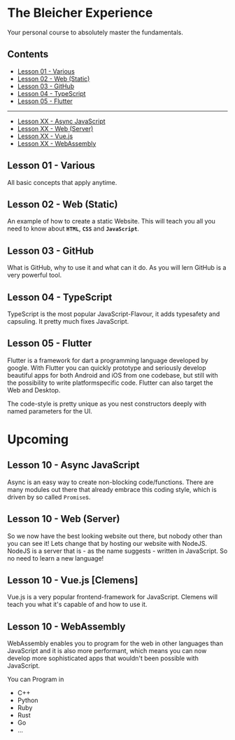 # The Bleicher Experience
Your personal course to absolutely master the fundamentals.

## Contents
* [Lesson 01 - Various](#lesson-01---various])
* [Lesson 02 - Web (Static)](#lesson-02---web-(static)])
* [Lesson 03 - GitHub](#lesson03---github)
* [Lesson 04 - TypeScript](#lesson-04---typescript)
* [Lesson 05 - Flutter](#lesson-05---flutter)
------------------------------------------------------
* [Lesson XX - Async JavaScript](#lesson-XX---async-javascript)
* [Lesson XX - Web (Server)](#lesson-06---web-(server))
* [Lesson XX - Vue.js](#lesson-07---vue.js-[clemens]])
* [Lesson XX - WebAssembly](#lesson-08---webassembly)

## Lesson 01 - Various
All basic concepts that apply anytime.

## Lesson 02 - Web (Static)
An example of how to create a static Website. This will teach you all you need to know about **`HTML`**, **`CSS`** and **`JavaScript`**.

## Lesson 03 - GitHub
What is GitHub, why to use it and what can it do. As you will lern GitHub is a very powerful tool.

## Lesson 04 - TypeScript
TypeScript is the most popular JavaScript-Flavour, it adds typesafety and capsuling. It pretty much fixes JavaScript.

## Lesson 05 - Flutter
Flutter is a framework for dart a programming language developed by google. With Flutter you can quickly prototype and seriously develop beautiful apps for both Android and iOS from one codebase, but still with the possibility to write platformspecific code. Flutter can also target the Web and Desktop.

The code-style is pretty unique as you nest constructors deeply with named parameters for the UI.

# Upcoming
## Lesson 10 - Async JavaScript
Async is an easy way to create non-blocking code/functions. There are many modules out there that already embrace this coding style, which is driven by so called `Promise`s.

## Lesson 10 - Web (Server)
So we now have the best looking website out there, but nobody other than you can see it! Lets change that by hosting our website with NodeJS. NodeJS is a server that is - as the name suggests - written in JavaScript. So no need to learn a new language!

## Lesson 10 - Vue.js [Clemens]
Vue.js is a very popular frontend-framework for JavaScript. Clemens will teach you what it's capable of and how to use it.

## Lesson 10 - WebAssembly
WebAssembly enables you to program for the web in other languages than JavaScript and it is also more performant, which means you can now develop more sophisticated apps that wouldn't been possible with JavaScript.

You can Program in
* C++
* Python
* Ruby
* Rust
* Go
* ...